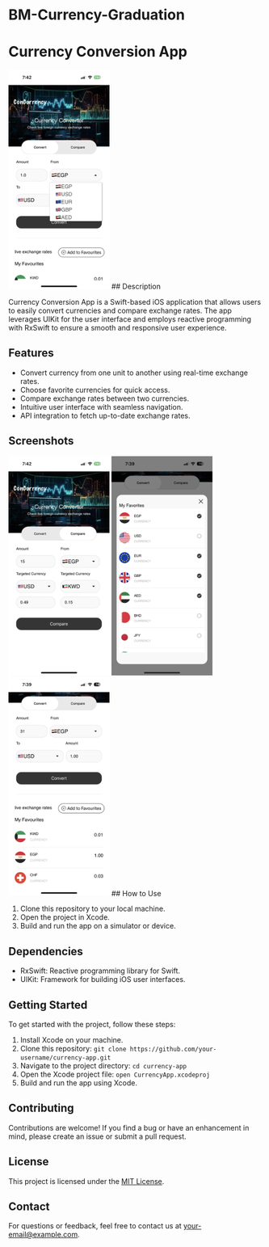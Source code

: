 # BM-Currency-Graduation
# Currency Conversion App


<img src="1.PNG" alt="Screenshot 1" width="200">
## Description

Currency Conversion App is a Swift-based iOS application that allows users to easily convert currencies and compare exchange rates. The app leverages UIKit for the user interface and employs reactive programming with RxSwift to ensure a smooth and responsive user experience.

## Features

- Convert currency from one unit to another using real-time exchange rates.
- Choose favorite currencies for quick access.
- Compare exchange rates between two currencies.
- Intuitive user interface with seamless navigation.
- API integration to fetch up-to-date exchange rates.

## Screenshots

<img src="2.PNG" alt="Screenshot 1" width="200">
<img src="3.PNG" alt="Screenshot 1" width="200">
<img src="4.PNG" alt="Screenshot 1" width="200">
## How to Use

1. Clone this repository to your local machine.
2. Open the project in Xcode.
3. Build and run the app on a simulator or device.

## Dependencies

- RxSwift: Reactive programming library for Swift.
- UIKit: Framework for building iOS user interfaces.

## Getting Started

To get started with the project, follow these steps:

1. Install Xcode on your machine.
2. Clone this repository: `git clone https://github.com/your-username/currency-app.git`
3. Navigate to the project directory: `cd currency-app`
4. Open the Xcode project file: `open CurrencyApp.xcodeproj`
5. Build and run the app using Xcode.

## Contributing

Contributions are welcome! If you find a bug or have an enhancement in mind, please create an issue or submit a pull request.

## License

This project is licensed under the [MIT License](LICENSE).

## Contact

For questions or feedback, feel free to contact us at [your-email@example.com](mailto:mohamedsalahomran44@gmail.com).

